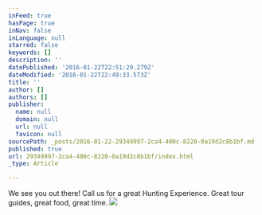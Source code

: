 ```yaml
---
inFeed: true
hasPage: true
inNav: false
inLanguage: null
starred: false
keywords: []
description: ''
datePublished: '2016-01-22T22:51:29.279Z'
dateModified: '2016-01-22T22:49:33.573Z'
title: ''
author: []
authors: []
publisher:
  name: null
  domain: null
  url: null
  favicon: null
sourcePath: _posts/2016-01-22-29349997-2ca4-400c-8220-0a19d2c8b1bf.md
published: true
url: 29349997-2ca4-400c-8220-0a19d2c8b1bf/index.html
_type: Article

---
```

We see you out there! Call us for a great Hunting Experience. Great tour guides, great food, great time.
![](https://the-grid-user-content.s3-us-west-2.amazonaws.com/a2601630-6735-4037-8466-a739b665eb91.jpg)